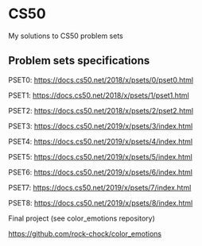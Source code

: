 # CS50

My solutions to CS50 problem sets

## Problem sets specifications

PSET0:
https://docs.cs50.net/2018/x/psets/0/pset0.html

PSET1:
https://docs.cs50.net/2018/x/psets/1/pset1.html

PSET2:
https://docs.cs50.net/2018/x/psets/2/pset2.html

PSET3:
https://docs.cs50.net/2019/x/psets/3/index.html

PSET4:
https://docs.cs50.net/2019/x/psets/4/index.html

PSET5:
https://docs.cs50.net/2019/x/psets/5/index.html

PSET6:
https://docs.cs50.net/2019/x/psets/6/index.html

PSET7:
https://docs.cs50.net/2019/x/psets/7/index.html

PSET8:
https://docs.cs50.net/2019/x/psets/8/index.html


Final project (see color_emotions repository)

https://github.com/rock-chock/color_emotions
